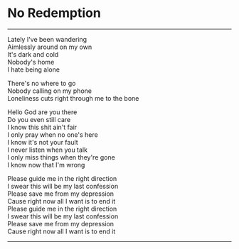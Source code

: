 # No Redemption

---

Lately I've been wandering  
Aimlessly around on my own  
It's dark and cold  
Nobody's home  
I hate being alone

There's no where to go  
Nobody calling on my phone  
Loneliness cuts right through me to the bone

Hello God are you there  
Do you even still care  
I know this shit ain't fair  
I only pray when no one's here  
I know it's not your fault  
I never listen when you talk  
I only miss things when they're gone  
I know now that I'm wrong

Please guide me in the right direction  
I swear this will be my last confession  
Please save me from my depression  
Cause right now all I want is to end it  
Please guide me in the right direction  
I swear this will be my last confession  
Please save me from my depression  
Cause right now all I want is to end it

---
